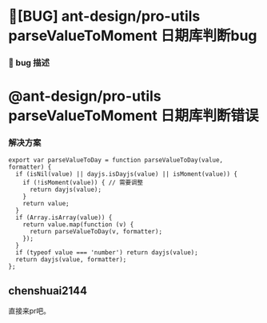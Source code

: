 # 🐛[BUG] ant-design/pro-utils parseValueToMoment 日期库判断bug

### 🐛 bug 描述

# @ant-design/pro-utils parseValueToMoment 日期库判断错误

### 解决方案

```
export var parseValueToDay = function parseValueToDay(value, formatter) {
  if (isNil(value) || dayjs.isDayjs(value) || isMoment(value)) {
    if (!isMoment(value)) { // 需要调整
      return dayjs(value);
    }
    return value;
  }
  if (Array.isArray(value)) {
    return value.map(function (v) {
      return parseValueToDay(v, formatter);
    });
  }
  if (typeof value === 'number') return dayjs(value);
  return dayjs(value, formatter);
};
```

## chenshuai2144

直接来pr吧。
